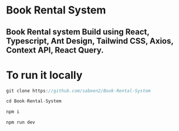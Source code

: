 # Book Rental System

## Book Rental system Build using React, Typescript, Ant Design, Tailwind CSS, Axios, Context API, React Query.

# To run it locally 

```js
git clone https://github.com/sabeen2/Book-Rental-System
```

```js
cd Book-Rental-System
```

```js
npm i 
```

```js
npm run dev
```
